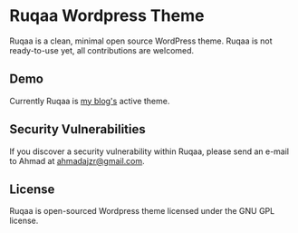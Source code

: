 Ruqaa Wordpress Theme
===

Ruqaa is a clean, minimal open source WordPress theme. Ruqaa is not ready-to-use yet, all contributions are welcomed.

Demo
---
Currently Ruqaa is [my blog's](https://ahmad.ly) active theme.

Security Vulnerabilities
---
If you discover a security vulnerability within Ruqaa, please send an e-mail to Ahmad at ahmadajzr@gmail.com.

License
---
Ruqaa is open-sourced Wordpress theme licensed under the GNU GPL license.
